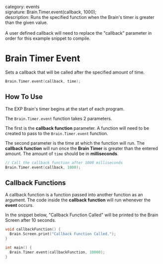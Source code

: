 category: events  
signature: Brain.Timer.event(callback, 1000);  
description: Runs the specified function when the Brain's timer is greater than the given value.<br /><br />A user defined callback will need to replace the "callback" parameter in order for this example snippet to compile.  

# Brain Timer Event

Sets a callback that will be called after the specified amount of time.

```cpp
Brain.Timer.event(callback, time);
```

## How To Use

The EXP Brain's timer begins at the start of each program.

The `Brain.Timer.event` function takes 2 parameters.

The first is the **callback function** parameter. A function will need to be created to pass to the `Brain.Timer.event` function.

The second parameter is the time at which the function will run. The **callback function** will run once the **Brain Timer** is greater than the entered amount. The amount of `time` should be in **milliseconds**.

```cpp
// Call the callback function after 1000 milliseconds
Brain.Timer.event(callback, 1000);
```

## Callback Functions

A callback function is a function passed into another function as an argument. The code inside the **callback function** will run whenever the **event** occurs.

In the snippet below, "Callback Function Called" will be printed to the Brain Screen after 10 seconds.

```cpp
void callbackFunction() {
  Brain.Screen.print("Callback Function Called.");
}

int main() {
  Brain.Timer.event(callbackFunction, 10000);
}
```


<advanced>
</advanced>